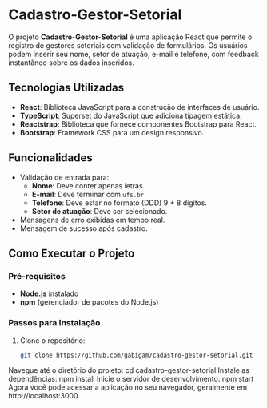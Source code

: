 # Cadastro-Gestor-Setorial

O projeto **Cadastro-Gestor-Setorial** é uma aplicação React que permite o registro de gestores setoriais com validação de formulários. Os usuários podem inserir seu nome, setor de atuação, e-mail e telefone, com feedback instantâneo sobre os dados inseridos.

## Tecnologias Utilizadas

- **React**: Biblioteca JavaScript para a construção de interfaces de usuário.
- **TypeScript**: Superset do JavaScript que adiciona tipagem estática.
- **Reactstrap**: Biblioteca que fornece componentes Bootstrap para React.
- **Bootstrap**: Framework CSS para um design responsivo.

## Funcionalidades

- Validação de entrada para:
  - **Nome**: Deve conter apenas letras.
  - **E-mail**: Deve terminar com `ufs.br`.
  - **Telefone**: Deve estar no formato (DDD) 9 + 8 dígitos.
  - **Setor de atuação**: Deve ser selecionado.
- Mensagens de erro exibidas em tempo real.
- Mensagem de sucesso após cadastro.

## Como Executar o Projeto

### Pré-requisitos

- **Node.js** instalado
- **npm** (gerenciador de pacotes do Node.js)

### Passos para Instalação

1. Clone o repositório:

   ```bash
   git clone https://github.com/gabigam/cadastro-gestor-setorial.git

Navegue até o diretório do projeto:
cd cadastro-gestor-setorial
Instale as dependências:
npm install
Inicie o servidor de desenvolvimento:
npm start
Agora você pode acessar a aplicação no seu navegador, geralmente em http://localhost:3000

